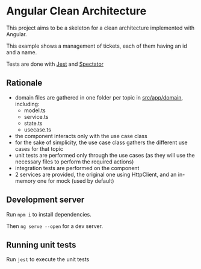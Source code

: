 # Angular Clean Architecture

This project aims to be a skeleton for a clean architecture implemented with Angular.

This example shows a management of tickets, each of them having an id and a name.

Tests are done with [Jest](https://jestjs.io/) and [Spectator](https://ngneat.github.io/spectator/)

## Rationale
- domain files are gathered in one folder per topic in [src/app/domain](https://github.com/pierresh/angular-clean-architecture/tree/main/src/app), including:
    - model.ts
    - service.ts
    - state.ts
    - usecase.ts
- the component interacts only with the use case class
- for the sake of simplicity, the use case class gathers the different use cases for that topic
- unit tests are performed only through the use cases (as they will use the necessary files to perform the required actions)
- integration tests are performed on the component
- 2 services are provided, the original one using HttpClient, and an in-memory one for mock (used by default)

## Development server
Run `npm i` to install dependencies.

Then `ng serve --open` for a dev server.

## Running unit tests

Run `jest` to execute the unit tests

